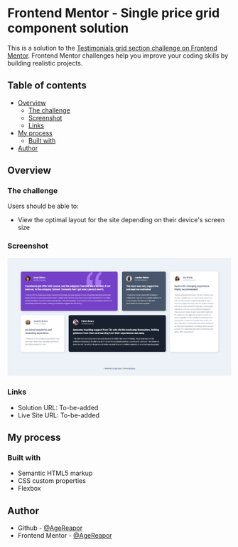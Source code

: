 # Frontend Mentor - Single price grid component solution

This is a solution to the [Testimonials grid section challenge on Frontend Mentor](https://www.frontendmentor.io/challenges/testimonials-grid-section-Nnw6J7Un7). Frontend Mentor challenges help you improve your coding skills by building realistic projects. 

## Table of contents

- [Overview](#overview)
  - [The challenge](#the-challenge)
  - [Screenshot](#screenshot)
  - [Links](#links)
- [My process](#my-process)
  - [Built with](#built-with)
- [Author](#author)

## Overview

### The challenge
Users should be able to:

- View the optimal layout for the site depending on their device's screen size

### Screenshot

![screenshot](./images/testimonials-grid.png)

### Links

- Solution URL: To-be-added
- Live Site URL: To-be-added

## My process

### Built with

- Semantic HTML5 markup
- CSS custom properties
- Flexbox

## Author

- Github - [@AgeReapor](https://github.com/AgeReapor)
- Frontend Mentor - [@AgeReapor](https://www.frontendmentor.io/profile/AgeReapor)